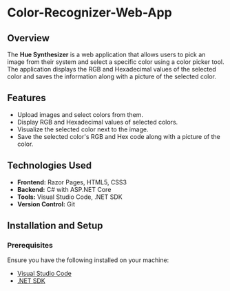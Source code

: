 # Color-Recognizer-Web-App

## Overview
The **Hue Synthesizer** is a web application that allows users to pick an image from their system and select a specific color using a color picker tool. The application displays the RGB and Hexadecimal values of the selected color and saves the information along with a picture of the selected color.

## Features
- Upload images and select colors from them.
- Display RGB and Hexadecimal values of selected colors.
- Visualize the selected color next to the image.
- Save the selected color's RGB and Hex code along with a picture of the color.

## Technologies Used
- **Frontend:** Razor Pages, HTML5, CSS3
- **Backend:** C# with ASP.NET Core
- **Tools:** Visual Studio Code, .NET SDK
- **Version Control:** Git

## Installation and Setup

### Prerequisites
Ensure you have the following installed on your machine:
- [Visual Studio Code](https://code.visualstudio.com/)
- [.NET SDK](https://dotnet.microsoft.com/download/dotnet)
